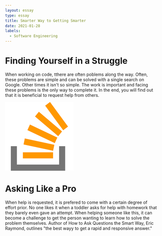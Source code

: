 ```yaml
---
layout: essay
type: essay
title: Smarter Way to Getting Smarter
date: 2021-01-28
labels:
  - Software Engineering
---
```

# Finding Yourself in a Struggle
When working on code, tthere are often poblems along the way. Often, these problems are simple and can be solved with a single search on Google. Other times it isn't so simple. The work is important and facing these problems is the only way to complete it. In the end, you will find out that it is beneficial to request help from others.

<img class = "ui medium right floated rounded image" src = "../images/StackOverflowLogo.png">

# Asking Like a Pro
When help is requested, it is prefered to come with a certain degree of effort prior. No one likes it when a toddler asks for help with homework that they barely even gave an attempt. When helping someone like this, it can become a challenge to get the person wanting to learn how to solve the problem themselves. Author of How to Ask Questions the Smart Way, Eric Raymond, outlines "the best wayy to get a rapid and responsive answer."
